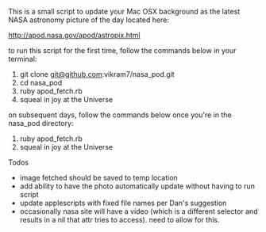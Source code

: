 This is a small script to update your Mac OSX background as the latest NASA astronomy picture of the day located here:

http://apod.nasa.gov/apod/astropix.html

to run this script for the first time, follow the commands below in your terminal:

1. git clone git@github.com:vikram7/nasa_pod.git
2. cd nasa_pod
3. ruby apod_fetch.rb
4. squeal in joy at the Universe

on subsequent days, follow the commands below once you're in the nasa_pod directory:

1. ruby apod_fetch.rb
2. squeal in joy at the Universe

Todos
- image fetched should be saved to temp location
- add ability to have the photo automatically update without having to run script
- update applescripts with fixed file names per Dan's suggestion
- occasionally nasa site will have a video (which is a different selector and results in a nil that attr tries to access). need to allow for this.
